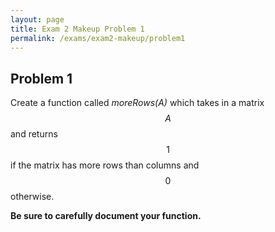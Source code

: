 ```yaml
---
layout: page
title: Exam 2 Makeup Problem 1
permalink: /exams/exam2-makeup/problem1
---
```


## Problem 1

Create a function called *moreRows(A)* which takes in a matrix $$A$$ and returns $$1$$ if the matrix has more rows than columns and $$0$$ otherwise.

**Be sure to carefully document your function.**



